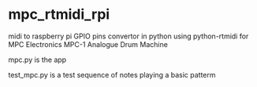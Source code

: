 # mpc_rtmidi_rpi

midi to raspberry pi GPIO pins convertor in python using python-rtmidi for MPC Electronics MPC-1 Analogue Drum Machine

mpc.py is the app

test_mpc.py is a test sequence of notes playing a basic patterm
